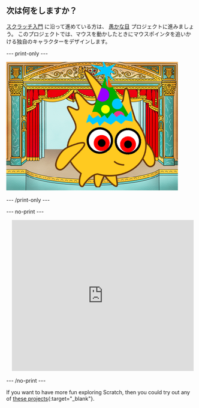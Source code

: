 ## 次は何をしますか？

[スクラッチ入門](https://projects.raspberrypi.org/ja-JP/pathways/scratch-intro) に沿って進めている方は、 [愚かな目](https://projects.raspberrypi.org/ja-JP/projects/silly-eyes) プロジェクトに進みましょう。 このプロジェクトでは、マウスを動かしたときにマウスポインタを追いかける独自のキャラクターをデザインします。

--- print-only ---

![愚かな目プロジェクト](images/googly-eye-character.png)

--- /print-only ---

--- no-print ---

<div class="scratch-preview" style="margin-left: 15px;">
  <iframe allowtransparency="true" width="485" height="402" src="https://scratch.mit.edu/projects/embed/495141114/?autostart=false" frameborder="0"></iframe>
</div>

--- /no-print ---

If you want to have more fun exploring Scratch, then you could try out any of [these projects](https://projects.raspberrypi.org/en/projects?software%5B%5D=scratch&curriculum%5B%5D=%201){:target="_blank"}.